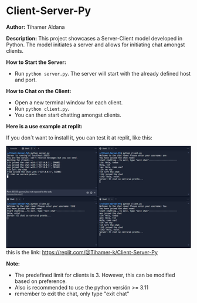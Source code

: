 # Client-Server-Py

**Author:** Tihamer Aldana

**Description:**
This project showcases a Server-Client model developed in Python. The model initiates a server and allows for initiating
chat amongst clients.

**How to Start the Server:**

- Run `python server.py`. The server will start with the already defined host and port.

**How to Chat on the Client:**

- Open a new terminal window for each client.
- Run `python client.py`.
- You can then start chatting amongst clients.

**Here is a use example at replit:**

If you don´t want to install it, you can test it at replit, like this:

![img.png](img.png)
this is the link:
https://replit.com/@Tihamer-k/Client-Server-Py


**Note:**

- The predefined limit for clients is 3. However, this can be modified based on preference.
- Also is recommended to use the python versión >= 3.11
- remember to exit the chat, only type "exit chat"
